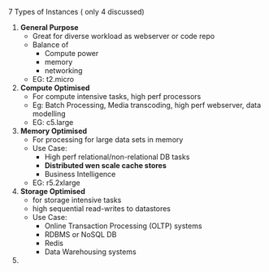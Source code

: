 
7 Types of Instances ( only 4 discussed)

1. **General Purpose**
	-  Great for diverse workload as webserver or code repo
	- Balance of 
		- Compute power
		- memory
		- networking
	- EG: t2.micro
2. **Compute Optimised**
	- For compute intensive tasks, high perf processors
	- Eg: Batch Processing, Media transcoding, high perf webserver, data modelling
	- EG: c5.large
3. **Memory Optimised**
	- For processing for large data sets in memory
	- Use Case: 
		- High perf relational/non-relational DB tasks
		- **Distributed wen scale cache stores**
		- Business Intelligence
	- EG: r5.2xlarge
4. **Storage Optimised**
	- for storage intensive tasks
	- high sequential read-writes to datastores
	- Use Case:
		- Online Transaction Processing (OLTP) systems
		- RDBMS or NoSQL DB
		- Redis
		- Data Warehousing systems
5. 
